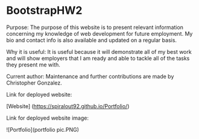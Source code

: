 # BootstrapHW2
Purpose: The purpose of this website is to present relevant information concerning my knowledge of web development for future employment. My bio and contact info is also available and updated on a regular basis.

Why it is useful: It is useful because it will demonstrate all of my best work and will show employers that I am ready and able to tackle all of the tasks they present me with.

Current author: Maintenance and further contributions are made by Christopher Gonzalez.

Link for deployed website: 

[Website] (https://spiralout92.github.io/Portfolio/)

Link for deployed website image: 

![Portfolio](portfolio pic.PNG)